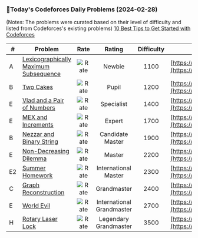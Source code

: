 ### 🌟Today's Codeforces Daily Problems (2024-02-28)
(Notes: The problems were curated based on their level of difficulty and listed from Codeforces's existing problems)
[10 Best Tips to Get Started with Codeforces](https://github.com/ika9810/Codeforces-Daily-Problems/blob/main/10%20Best%20Tips%20to%20Get%20Started%20with%20Codeforces.md)

| # | Problem | Rate| Rating | Difficulty | Contest |
|---| ----- | :--------: | :----------: | :----------: | ---------- |
|A|[Lexicographically Maximum Subsequence](https://codeforces.com/contest/196/problem/A)|![Rate](https://img.shields.io/badge/Newbie-1100-lightgrey)|Newbie|1100|[https://codeforces.com/contest/196](https://codeforces.com/contest/196)|
|B|[Two Cakes](https://codeforces.com/contest/1130/problem/B)|![Rate](https://img.shields.io/badge/Pupil-1200-brightgreen)|Pupil|1200|[https://codeforces.com/contest/1130](https://codeforces.com/contest/1130)|
|E|[Vlad and a Pair of Numbers](https://codeforces.com/contest/1790/problem/E)|![Rate](https://img.shields.io/badge/Specialist-1400-9cf)|Specialist|1400|[https://codeforces.com/contest/1790](https://codeforces.com/contest/1790)|
|E|[MEX and Increments](https://codeforces.com/contest/1619/problem/E)|![Rate](https://img.shields.io/badge/Expert-1700-blue)|Expert|1700|[https://codeforces.com/contest/1619](https://codeforces.com/contest/1619)|
|B|[Nezzar and Binary String](https://codeforces.com/contest/1477/problem/B)|![Rate](https://img.shields.io/badge/Candidate%20Master-1900-blueviolet)|Candidate Master|1900|[https://codeforces.com/contest/1477](https://codeforces.com/contest/1477)|
|E|[Non-Decreasing Dilemma](https://codeforces.com/contest/1567/problem/E)|![Rate](https://img.shields.io/badge/Master-2200-orange)|Master|2200|[https://codeforces.com/contest/1567](https://codeforces.com/contest/1567)|
|E2|[Summer Homework](https://codeforces.com/contest/316/problem/E2)|![Rate](https://img.shields.io/badge/International%20Master-2300-orange)|International Master|2300|[https://codeforces.com/contest/316](https://codeforces.com/contest/316)|
|C|[Graph Reconstruction](https://codeforces.com/contest/329/problem/C)|![Rate](https://img.shields.io/badge/Grandmaster-2400-red)|Grandmaster|2400|[https://codeforces.com/contest/329](https://codeforces.com/contest/329)|
|E|[World Evil](https://codeforces.com/contest/62/problem/E)|![Rate](https://img.shields.io/badge/International%20Grandmaster-2700-red)|International Grandmaster|2700|[https://codeforces.com/contest/62](https://codeforces.com/contest/62)|
|H|[Rotary Laser Lock](https://codeforces.com/contest/1428/problem/H)|![Rate](https://img.shields.io/badge/Legendary%20Grandmaster-3500-red)|Legendary Grandmaster|3500|[https://codeforces.com/contest/1428](https://codeforces.com/contest/1428)|
